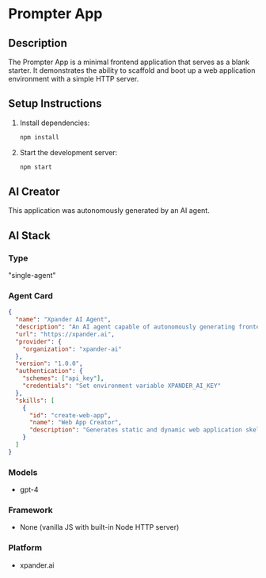 # Prompter App

## Description

The Prompter App is a minimal frontend application that serves as a blank starter. It demonstrates the ability to scaffold and boot up a web application environment with a simple HTTP server.

## Setup Instructions

1. Install dependencies:
   ```bash
   npm install
   ```
2. Start the development server:
   ```bash
   npm start
   ```

## AI Creator

This application was autonomously generated by an AI agent.

## AI Stack

### Type
"single-agent"

### Agent Card

```json
{
  "name": "Xpander AI Agent",
  "description": "An AI agent capable of autonomously generating frontend web applications",
  "url": "https://xpander.ai",
  "provider": {
    "organization": "xpander-ai"
  },
  "version": "1.0.0",
  "authentication": {
    "schemes": ["api_key"],
    "credentials": "Set environment variable XPANDER_AI_KEY"
  },
  "skills": [
    {
      "id": "create-web-app",
      "name": "Web App Creator",
      "description": "Generates static and dynamic web application skeletons"
    }
  ]
}
```

### Models

- gpt-4

### Framework

- None (vanilla JS with built-in Node HTTP server)

### Platform

- xpander.ai